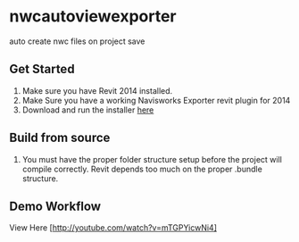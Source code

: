 nwcautoviewexporter
===================

auto create nwc files on project save

## Get Started

1. Make sure you have Revit 2014 installed.
2. Make Sure you have a working Navisworks Exporter revit plugin for 2014
3. Download and run the installer [here](http://blog.kylemorin.co/2014/04/revit-to-navis…-view-exporter/)

## Build from source

1. You must have the proper folder structure setup before the project will compile correctly. Revit depends too much on the proper .bundle structure.

## Demo Workflow
View Here [http://youtube.com/watch?v=mTGPYicwNi4]
